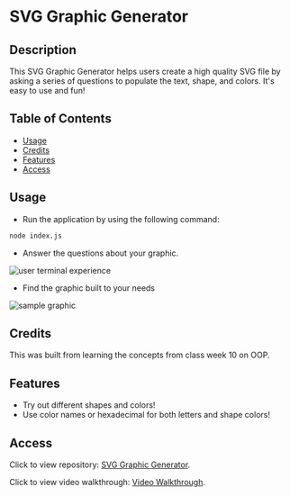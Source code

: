 # SVG Graphic Generator

## Description
This SVG Graphic Generator helps users create a high quality SVG file by asking a series of questions to populate the text, shape, and colors. It's easy to use and fun!

## Table of Contents
- [Usage](#usage)
- [Credits](#credits)
- [Features](#features)
- [Access](#access)

## Usage
- Run the application by using the following command:
```bash
node index.js
```
- Answer the questions about your graphic.

![user terminal experience](./images/terminal.png)
- Find the graphic built to your needs

![sample graphic](./images/sample_image.png)

## Credits
This was built from learning the concepts from class week 10 on OOP.

## Features
- Try out different shapes and colors!
- Use color names or hexadecimal for both letters and shape colors!

## Access
Click to view repository: [SVG Graphic Generator](https://github.com/johnpow/graphic-designer).

Click to view video walkthrough: [Video Walkthrough](https://drive.google.com/file/d/10evWrao8BwyTMNoaQYmkb-h_ByzMNewk/view).